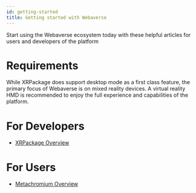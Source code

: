 ```yaml
---
id: getting-started
title: Getting started with Webaverse
---
```


Start using the Webaverse ecosystem today with these helpful articles for users and developers of the platform

# Requirements

While XRPackage does support desktop mode as a first class feature, the primary focus of Webaverse is on mixed reality devices.
A virtual reality HMD is recommended to enjoy the full experience and capabilities of the platform.

# For Developers

* [XRPackage Overview](#xrpackage-overview)

# For Users

* [Metachromium Overview](#metachromium-overview)